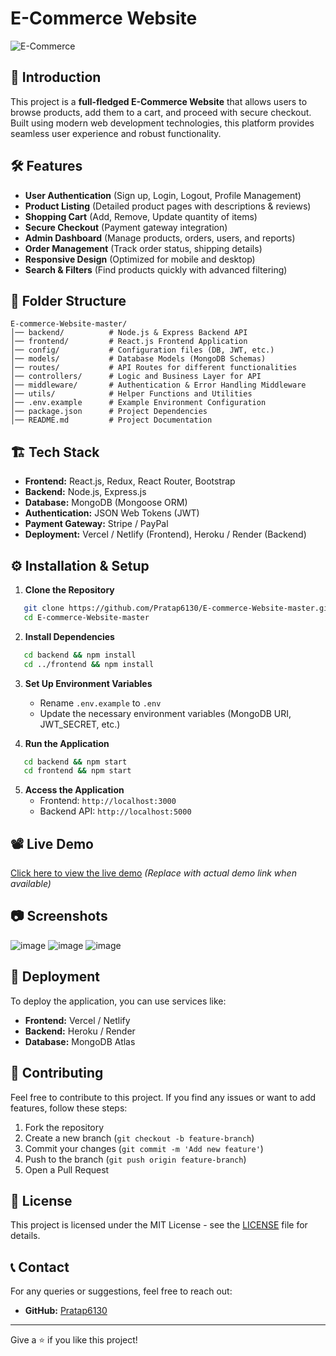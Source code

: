 # E-Commerce Website

![E-Commerce](https://img.shields.io/badge/E--Commerce-Website-blue.svg)

## 🚀 Introduction
This project is a **full-fledged E-Commerce Website** that allows users to browse products, add them to a cart, and proceed with secure checkout. Built using modern web development technologies, this platform provides seamless user experience and robust functionality.

## 🛠 Features
- **User Authentication** (Sign up, Login, Logout, Profile Management)
- **Product Listing** (Detailed product pages with descriptions & reviews)
- **Shopping Cart** (Add, Remove, Update quantity of items)
- **Secure Checkout** (Payment gateway integration)
- **Admin Dashboard** (Manage products, orders, users, and reports)
- **Order Management** (Track order status, shipping details)
- **Responsive Design** (Optimized for mobile and desktop)
- **Search & Filters** (Find products quickly with advanced filtering)

## 📂 Folder Structure
```
E-commerce-Website-master/
│── backend/          # Node.js & Express Backend API
│── frontend/         # React.js Frontend Application
│── config/           # Configuration files (DB, JWT, etc.)
│── models/           # Database Models (MongoDB Schemas)
│── routes/           # API Routes for different functionalities
│── controllers/      # Logic and Business Layer for API
│── middleware/       # Authentication & Error Handling Middleware
│── utils/            # Helper Functions and Utilities
│── .env.example      # Example Environment Configuration
│── package.json      # Project Dependencies
│── README.md         # Project Documentation
```

## 🏗️ Tech Stack
- **Frontend:** React.js, Redux, React Router, Bootstrap
- **Backend:** Node.js, Express.js
- **Database:** MongoDB (Mongoose ORM)
- **Authentication:** JSON Web Tokens (JWT)
- **Payment Gateway:** Stripe / PayPal
- **Deployment:** Vercel / Netlify (Frontend), Heroku / Render (Backend)

## ⚙️ Installation & Setup

1. **Clone the Repository**
```sh
   git clone https://github.com/Pratap6130/E-commerce-Website-master.git
   cd E-commerce-Website-master
```

2. **Install Dependencies**
```sh
   cd backend && npm install
   cd ../frontend && npm install
```

3. **Set Up Environment Variables**
   - Rename `.env.example` to `.env`
   - Update the necessary environment variables (MongoDB URI, JWT_SECRET, etc.)

4. **Run the Application**
```sh
   cd backend && npm start
   cd frontend && npm start
```

5. **Access the Application**
   - Frontend: `http://localhost:3000`
   - Backend API: `http://localhost:5000`

## 📽️ Live Demo
[Click here to view the live demo](#) *(Replace with actual demo link when available)*

## 📷 Screenshots
![image](https://github.com/user-attachments/assets/aeef0d7d-68d0-474c-8d9c-df65347877a9)
![image](https://github.com/user-attachments/assets/3e6ffcd6-0d38-4dcd-b617-bfb3ba63aa5a)
![image](https://github.com/user-attachments/assets/52b58d5b-48bc-4039-a14b-65c61deaf027)




## 🚀 Deployment
To deploy the application, you can use services like:
- **Frontend:** Vercel / Netlify
- **Backend:** Heroku / Render
- **Database:** MongoDB Atlas

## 📌 Contributing
Feel free to contribute to this project. If you find any issues or want to add features, follow these steps:
1. Fork the repository
2. Create a new branch (`git checkout -b feature-branch`)
3. Commit your changes (`git commit -m 'Add new feature'`)
4. Push to the branch (`git push origin feature-branch`)
5. Open a Pull Request

## 📄 License
This project is licensed under the MIT License - see the [LICENSE](LICENSE) file for details.

## 📞 Contact
For any queries or suggestions, feel free to reach out:
- **GitHub:** [Pratap6130](https://github.com/Pratap6130)

---
Give a ⭐ if you like this project!

